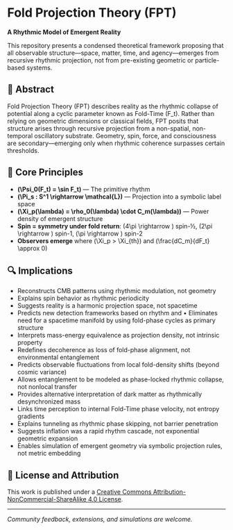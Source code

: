 
# Fold Projection Theory (FPT)

**A Rhythmic Model of Emergent Reality**

This repository presents a condensed theoretical framework proposing that all observable structure—space, matter, time, and agency—emerges from recursive rhythmic projection, not from pre-existing geometric or particle-based systems.

## 🧠 Abstract

Fold Projection Theory (FPT) describes reality as the rhythmic collapse of potential along a cyclic parameter known as Fold-Time \(F_t\). Rather than relying on geometric dimensions or classical fields, FPT posits that structure arises through recursive projection from a non-spatial, non-temporal oscillatory substrate. Geometry, spin, force, and consciousness are secondary—emerging only when rhythmic coherence surpasses certain thresholds.

## 📐 Core Principles

- **\(\Psi_0(F_t) = \sin F_t\)** — The primitive rhythm
- **\(\Pi_s : S^1 \rightarrow \mathcal{L}\)** — Projection into a symbolic label space
- **\(\Xi_p(\lambda) = \rho_0(\lambda) \cdot C_m(\lambda)\)** — Power density of emergent structure
- **Spin = symmetry under fold return**: \(4\pi \rightarrow \) spin-½, \(2\pi \rightarrow \) spin-1, \(\pi \rightarrow \) spin-2
- **Observers emerge** where \(\Xi_p > \Xi_{th}\) and \(\frac{dC_m}{dF_t} \approx 0\)

## 🔍 Implications

- Reconstructs CMB patterns using rhythmic modulation, not geometry
- Explains spin behavior as rhythmic periodicity
- Suggests reality is a harmonic projection space, not spacetime
- Predicts new detection frameworks based on rhythm and 	•	Eliminates need for a spacetime manifold by using fold-phase cycles as primary structure
- Interprets mass-energy equivalence as projection density, not intrinsic property
- Redefines decoherence as loss of fold-phase alignment, not environmental entanglement
- Predicts observable fluctuations from local fold-density shifts (beyond cosmic variance)
- Allows entanglement to be modeled as phase-locked rhythmic collapse, not nonlocal transfer
- Provides alternative interpretation of dark matter as rhythmically desynchronized mass
- Links time perception to internal Fold-Time phase velocity, not entropy gradients
- Explains tunneling as rhythmic phase skipping, not barrier penetration
- Suggests inflation was a rapid rhythm cascade, not exponential geometric expansion
- Enables simulation of emergent geometry via symbolic projection rules, not metric embedding

## 📄 License and Attribution

This work is published under a [Creative Commons Attribution-NonCommercial-ShareAlike 4.0 License](https://creativecommons.org/licenses/by-nc-sa/4.0/).

---

*Community feedback, extensions, and simulations are welcome.*
